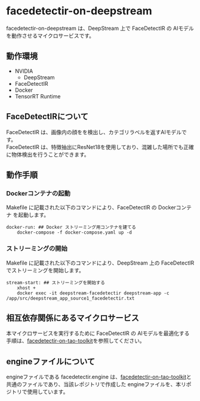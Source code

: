 # facedetectir-on-deepstream
facedetectir-on-deepstream は、DeepStream 上で FaceDetectIR の AIモデル を動作させるマイクロサービスです。  

## 動作環境
- NVIDIA 
    - DeepStream
- FaceDetectIR
- Docker
- TensorRT Runtime

## FaceDetectIRについて
FaceDetectIR は、画像内の顔をを検出し、カテゴリラベルを返すAIモデルです。  
FaceDetectIR は、特徴抽出にResNet18を使用しており、混雑した場所でも正確に物体検出を行うことができます。

## 動作手順
### Dockerコンテナの起動
Makefile に記載された以下のコマンドにより、FaceDetectIR の Dockerコンテナ を起動します。
```
docker-run: ## Docker ストリーミング用コンテナを建てる
	docker-compose -f docker-compose.yaml up -d
```
### ストリーミングの開始
Makefile に記載された以下のコマンドにより、DeepStream 上の FaceDetectIR でストリーミングを開始します。  
```
stream-start: ## ストリーミングを開始する
	xhost +
	docker exec -it deepstream-facedetectir deepstream-app -c /app/src/deepstream_app_source1_facedetectir.txt
```
## 相互依存関係にあるマイクロサービス  
本マイクロサービスを実行するために FaceDetectIR の AIモデルを最適化する手順は、[facedetectir-on-tao-toolkit](https://github.com/latonaio/facedetectir-on-tao-toolkit)を参照してください。  


## engineファイルについて
engineファイルである facedetectir.engine は、[facedetectir-on-tao-toolkit](https://github.com/latonaio/facedetectir-on-tao-toolkit)と共通のファイルであり、当該レポジトリで作成した engineファイルを、本リポジトリで使用しています。  
